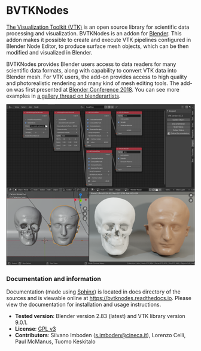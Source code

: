 # BVTKNodes 

[The Visualization Toolkit (VTK)](https://www.vtk.org/) is an open
source library for scientific data processing and visualization.
BVTKNodes is an addon for [Blender](https://www.blender.org/).
This addon makes it possible to create and execute VTK pipelines
configured in Blender Node Editor, to produce surface mesh objects,
which can be then modified and visualized in Blender.

BVTKNodes provides Blender users access to data readers for many
scientific data formats, along with capability to convert VTK data
into Blender mesh. For VTK users, the add-on provides access to high
quality and photorealistic rendering and many kind of mesh editing tools.
The add-on was first presented at
[Blender Conference 2018](https://www.youtube.com/watch?v=KcF4LBTTyvk).
You can see more examples in
[a gallery thread on blenderartists](https://blenderartists.org/t/bvtknodes-gallery/1161079).

<p align="center">
<img src="docs/images/isosurfaces.png">
</p>

### Documentation and information

Documentation (made using [Sphinx](https://www.sphinx-doc.org/en/master/))
is located in docs directory of the sources and is viewable online at
https://bvtknodes.readthedocs.io. Please view the documentation for
installation and usage instructions.

- **Tested version**: Blender version 2.83 (latest) and VTK library version 9.0.1.
- **License**: [GPL v3](http://www.gnu.org/licenses/quick-guide-gplv3.html)
- **Contributors**: Silvano Imboden (s.imboden@cineca.it), Lorenzo Celli,
  Paul McManus, Tuomo Keskitalo
